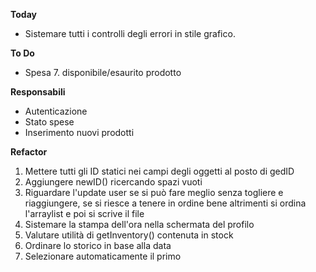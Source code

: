 **Today**

* Sistemare tutti i controlli degli errori in stile grafico.

**To Do**

* Spesa
  7. disponibile/esaurito prodotto
  

**Responsabili**
* Autenticazione
* Stato spese
* Inserimento nuovi prodotti

**Refactor**
1. Mettere tutti gli ID statici nei campi degli oggetti al posto di gedID
7. Aggiungere newID() ricercando spazi vuoti
3. Riguardare l'update user se si può fare meglio senza togliere e riaggiungere, se si riesce a tenere in ordine bene altrimenti si ordina l'arraylist e poi si scrive il file
4. Sistemare la stampa dell'ora nella schermata del profilo 
5. Valutare utilità di getInventory() contenuta in stock
6. Ordinare lo storico in base alla data
7. Selezionare automaticamente il primo
